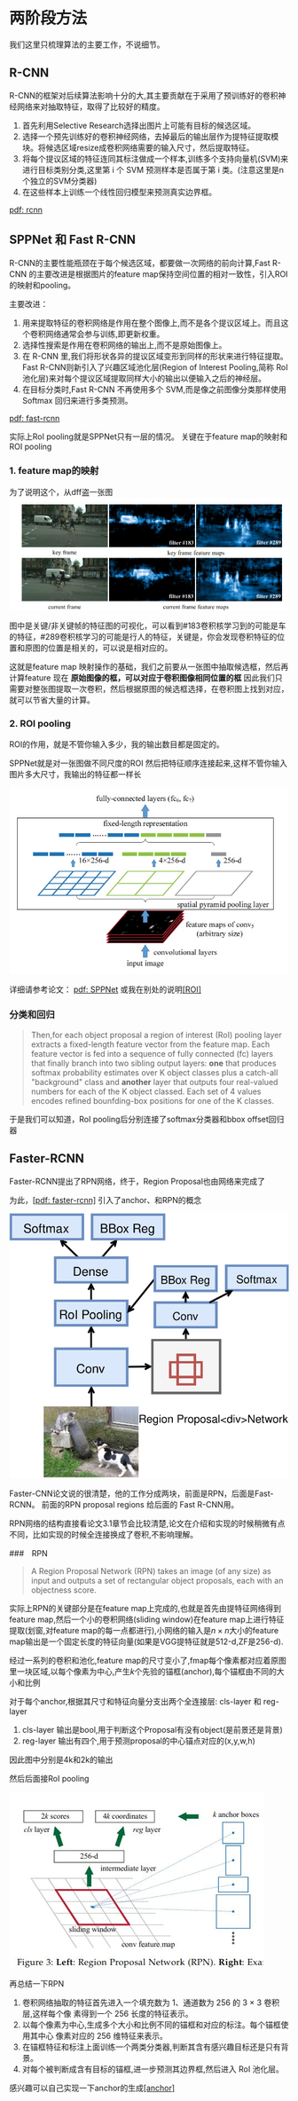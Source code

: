 # 两阶段方法

我们这里只梳理算法的主要工作，不说细节。

## R-CNN

R-CNN的框架对后续算法影响十分的大,其主要贡献在于采用了预训练好的卷积神经网络来对抽取特征，取得了比较好的精度。

[](../img/rcnn.svg)

1. 首先利用Selective Research选择出图片上可能有目标的候选区域。
2. 选择一个预先训练好的卷积神经网络，去掉最后的输出层作为提特征提取模块。将候选区域resize成卷积网络需要的输入尺寸，然后提取特征。
3. 将每个提议区域的特征连同其标注做成一个样本,训练多个支持向量机(SVM)来进行目标类别分类,这里第 i 个 SVM 预测样本是否属于第 i 类。(注意这里是n个独立的SVM分类器)
4. 在这些样本上训练一个线性回归模型来预测真实边界框。

[pdf: rcnn](./DET1_girshick2014rich.pdf)


## SPPNet 和 Fast R-CNN

R-CNN的主要性能瓶颈在于每个候选区域，都要做一次网络的前向计算,Fast R-CNN 的主要改进是根据图片的feature map保持空间位置的相对一致性，引入ROI的映射和pooling。

[](../img/fast-rcnn.svg)

主要改进：
1. 用来提取特征的卷积网络是作用在整个图像上,而不是各个提议区域上。而且这个卷积网络通常会参与训练,即更新权重。
2. 选择性搜索是作用在卷积网络的输出上,而不是原始图像上。
3. 在 R-CNN 里,我们将形状各异的提议区域变形到同样的形状来进行特征提取。Fast R-CNN则新引入了兴趣区域池化层(Region of Interest Pooling,简称 RoI 池化层)来对每个提议区域提取同样大小的输出以便输入之后的神经层。
4. 在目标分类时,Fast R-CNN 不再使用多个 SVM,而是像之前图像分类那样使用 Softmax 回归来进行多类预测。

[pdf: fast-rcnn](./Girshick_Fast_R-CNN_ICCV_2015_paper.pdf)


实际上RoI pooling就是SPPNet只有一层的情况。
关键在于feature map的映射和ROI pooling

### 1. feature map的映射

为了说明这个，从dff盗一张图
![](../img/featuremap.JPG)

图中是关键/非关键帧的特征图的可视化，可以看到#183卷积核学习到的可能是车的特征，#289卷积核学习的可能是行人的特征，关键是，你会发现卷积特征的位置和原图的位置是相关的，可以说是相对应的。

这就是feature map 映射操作的基础，我们之前要从一张图中抽取候选框，然后再计算feature 现在 **原始图像的框，可以对应于卷积图像相同位置的框** 因此我们只需要对整张图提取一次卷积，然后根据原图的候选框选择，在卷积图上找到对应，就可以节省大量的计算。

### 2. ROI pooling

ROI的作用，就是不管你输入多少，我的输出数目都是固定的。

SPPNet就是对一张图做不同尺度的ROI 然后把特征顺序连接起来,这样不管你输入图片多大尺寸，我输出的特征都一样长

![](../img/SPPNet.JPG)

详细请参考论文：
[pdf: SPPNet](./SPPNet.pdf)
或我在别处的说明[[ROI]](../feynman/ROI.md)

###  分类和回归

>Then,for each object proposal a region of interest (RoI) pooling layer extracts a fixed-length feature vector from the feature map. Each feature vector is fed into a sequence of fully connected (fc) layers that finally branch into two sibling output layers: **one** that produces softmax probability estimates over K object classes plus a catch-all "background" class and **another** layer that outputs four real-valued numbers for each of the K object classed. Each set of 4 values encodes refined bounfding-box positions for one of the K classes.

于是我们可以知道，RoI pooling后分别连接了softmax分类器和bbox offset回归器

## Faster-RCNN

Faster-RCNN提出了RPN网络，终于，Region Proposal也由网络来完成了

为此，[[pdf: faster-rcnn]](./Faster%20R-CNN.pdf)
引入了anchor、和RPN的概念

![](../img/faster-rcnn.svg)

Faster-CNN论文说的很清楚，他的工作分成两块，前面是RPN，后面是Fast-RCNN。
前面的RPN proposal regions 给后面的 Fast R-CNN用。

RPN网络的结构直接看论文3.1章节会比较清楚,论文在介绍和实现的时候稍微有点不同，比如实现的时候全连接换成了卷积,不影响理解。

###　RPN

>A Region Proposal Network (RPN) takes an image (of any size) as input and outputs a set of rectangular object proposals, each with an objectness score.

实际上RPN的关键部分是在feature map上完成的,也就是首先由提特征网络得到feature map,然后一个小的卷积网络(sliding window)在feature map上进行特征提取(划窗,对feature map的每一点都进行),小网络的输入是$n \times n$大小的feature map输出是一个固定长度的特征向量(如果是VGG提特征就是512-d,ZF是256-d).

经过一系列的卷积和池化,feature map的尺寸变小了,fmap每个像素都对应着原图里一块区域,以每个像素为中心,产生$k$个先验的锚框(anchor),每个锚框由不同的大小和比例

对于每个anchor,根据其尺寸和特征向量分支出两个全连接层: cls-layer 和 reg-layer
1. cls-layer 输出是bool,用于判断这个Proposal有没有object(是前景还是背景)
2. reg-layer 输出有四个,用于预测proposal的中心锚点对应的(x,y,w,h)

因此图中分别是4k和2k的输出

然后后面接RoI pooling

![](../img/rpn.JPG)

再总结一下RPN

1. 卷积网络抽取的特征首先进入一个填充数为 1、通道数为 256 的 3 × 3 卷积层,这样每个像
素得到一个 256 ⻓度的特征表示。
2. 以每个像素为中心,生成多个大小和比例不同的锚框和对应的标注。每个锚框使用其中心
像素对应的 256 维特征来表示。
3. 在锚框特征和标注上面训练一个两类分类器,判断其含有感兴趣目标还是只有背景。
4. 对每个被判断成含有目标的锚框,进一步预测其边界框,然后进入 RoI 池化层。

感兴趣可以自己实现一下anchor的生成[[anchor]](../feynman/RPN_anchor.md)
